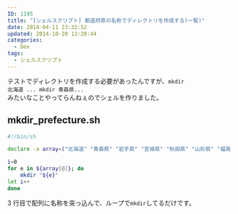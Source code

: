 ```yaml
---
ID: 1195
title: "[シェルスクリプト] 都道府県の名称でディレクトリを作成する(一覧)"
date: 2014-04-11 23:32:52
updated: 2014-10-20 13:20:44
categories:
  - Dev
tags:
  - シェルスクリプト
---
```


テストでディレクトリを作成する必要があったんですが、<code>mkdir 北海道 ... mkdir 青森県... </code>みたいなことやってらんねぇのでシェルを作りました。

<!--more-->
<h2>mkdir_prefecture.sh</h2>

```sh
#!/bin/sh

declare -a array=("北海道" "青森県" "岩手県" "宮城県" "秋田県" "山形県" "福島県" "茨城県" "栃木県" "群馬県" "埼玉県" "千葉県" "東京都" "神奈川県" "新潟県" "富山県" "石川県" "福井県" "山梨県" "長野県" "岐阜県" "静岡県" "愛知県" "三重県" "滋賀県" "京都府" "大阪府" "兵庫県" "奈良県" "和歌山県" "鳥取県" "島根県" "岡山県" "広島県" "山口県" "徳島県" "香川県" "愛媛県" "高知県" "福岡県" "佐賀県" "長崎県" "熊本県" "大分県" "宮崎県" "鹿児島県" "沖縄県")

i=0
for e in ${array[@]}; do
    mkdir "${e}"
let i++
done
```

3 行目で配列に名称を突っ込んで、ループで<code>mkdir</code>してるだけです。
